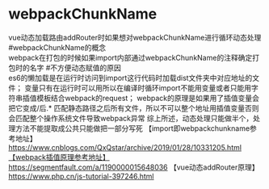 # webpackChunkName
vue动态加载路由addRouter时如果想对webpackChunkName进行循环动态处理
#webpackChunkName的概念   
webpack在打包的时候如果import内部通过webpackChunkName的注释确定打包时的名字
#不方便动态赋值的原因    
es6的懒加载是在运行时访问到import这行代码时加载dist文件夹中对应地址的文件； 变量只有在运行时可以用所以在编译时循环import不能用变量或者只能用字符串插值模板结合webpack的request；     webpack的原理是如果用了插值变量会把它变成/后.*   匹配静态路径之后所有文件，所以不可以整个地址用插值变量否则会匹配整个操作系统文件导致webpack异常
综上所述，动态处理只能做半个，处理方法不能提取成公共只能做把一部分写死  【import即webpackchunkname参考地址】 https://www.cnblogs.com/QxQstar/archive/2019/01/28/10331205.html【webpack插值原理参考地址】https://segmentfault.com/a/1190000015648036  【vue动态addRouter原理】https://www.php.cn/js-tutorial-397246.html
